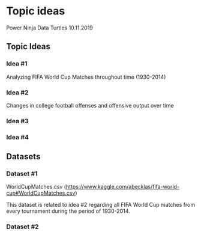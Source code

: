 Topic ideas
================
Power Ninja Data Turtles
10.11.2019

## Topic Ideas

### Idea \#1

Analyzing FIFA World Cup Matches throughout time (1930-2014)

### Idea \#2

Changes in college football offenses and offensive output over time

### Idea \#3

### Idea \#4

## Datasets

### Dataset \#1

WorldCupMatches.csv
(<https://www.kaggle.com/abecklas/fifa-world-cup#WorldCupMatches.csv>)

This dataset is related to idea \#2 regarding all FIFA World Cup matches
from every tournament during the period of 1930-2014.

### Dataset \#2
